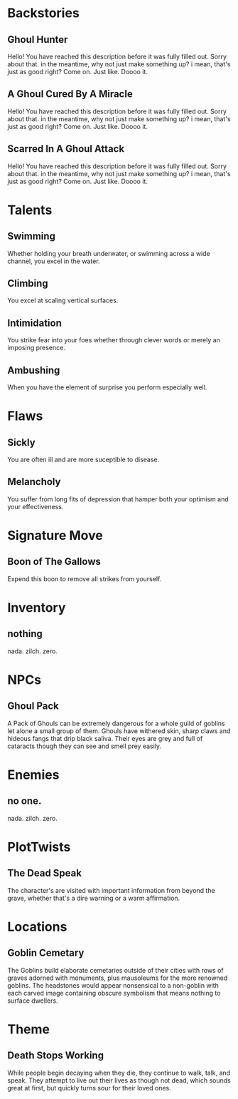 # Backstories
## Ghoul Hunter
Hello! You have reached this description before it was fully filled out. Sorry about that. in the meantime, why not just make something up? i mean, that's just as good right? Come on. Just like. Doooo it.

## A Ghoul Cured By A Miracle
Hello! You have reached this description before it was fully filled out. Sorry about that. in the meantime, why not just make something up? i mean, that's just as good right? Come on. Just like. Doooo it.

## Scarred In A Ghoul Attack
Hello! You have reached this description before it was fully filled out. Sorry about that. in the meantime, why not just make something up? i mean, that's just as good right? Come on. Just like. Doooo it.

# Talents
## Swimming
Whether holding your breath underwater, or swimming across a wide channel, you excel in the water.

## Climbing
You excel at scaling vertical surfaces.

## Intimidation
You strike fear into your foes whether through clever words or merely an imposing presence.

## Ambushing
When you have the element of surprise you perform especially well.

# Flaws
## Sickly
You are often ill and are more suceptible to disease.

## Melancholy
You suffer from long fits of depression that hamper both your optimism and your effectiveness.

# Signature Move
## Boon of The Gallows
Expend this boon to remove all strikes from yourself.

# Inventory
## nothing
nada. zilch. zero.

# NPCs
## Ghoul Pack
A Pack of Ghouls can be extremely dangerous for a whole guild of goblins let alone a small group of them.  Ghouls have withered skin, sharp claws and hideous fangs that drip black saliva.  Their eyes are grey and full of cataracts though they can see and smell prey easily.

# Enemies
## no one.
nada. zilch. zero.

# PlotTwists
## The Dead Speak
The character's are visited with important information from beyond the grave, whether that's a dire warning or a warm affirmation.

# Locations
## Goblin Cemetary
The Goblins build elaborate cemetaries outside of their cities with rows of graves adorned with monuments, plus mausoleums for the more renowned goblins.  The headstones would appear nonsensical to a non-goblin with each carved image containing obscure symbolism that means nothing to surface dwellers.

# Theme
## Death Stops Working
While people begin decaying when they die, they continue to walk, talk, and speak. They attempt to live out their lives as though not dead, which sounds great at first, but quickly turns sour for their loved ones.

